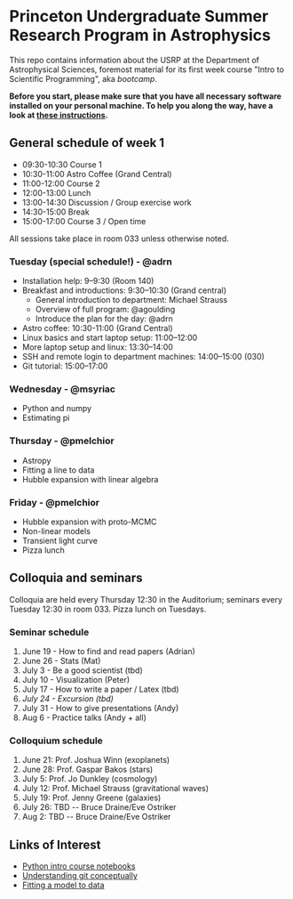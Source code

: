 # Princeton Undergraduate Summer Research Program in Astrophysics

This repo contains information about the USRP at the Department of Astrophysical Sciences, foremost material for its first week course "Intro to Scientific Programming", aka *bootcamp*.

**Before you start, please make sure that you have all necessary software installed on your personal machine. To help you along the way, have a look at [these instructions](SETUP-INSTALLATION.md).**

## General schedule of week 1

* 09:30-10:30 Course 1
* 10:30-11:00  Astro Coffee (Grand Central)
* 11:00-12:00  Course 2
* 12:00-13:00  Lunch
* 13:00-14:30  Discussion / Group exercise work
* 14:30-15:00 Break
* 15:00-17:00  Course 3 / Open time

All sessions take place in room 033 unless otherwise noted.

### Tuesday (special schedule!) - @adrn

* Installation help: 9–9:30 (Room 140)
* Breakfast and introductions: 9:30–10:30 (Grand central)
    * General introduction to department: Michael Strauss 
    * Overview of full program: @agoulding 
    * Introduce the plan for the day: @adrn 
* Astro coffee: 10:30-11:00 (Grand Central)
* Linux basics and start laptop setup: 11:00–12:00
* More laptop setup and linux: 13:30–14:00
* SSH and remote login to department machines: 14:00–15:00 (030)
* Git tutorial: 15:00–17:00

### Wednesday - @msyriac
* Python and numpy
* Estimating pi

### Thursday - @pmelchior 
* Astropy
* Fitting a line to data
* Hubble expansion with linear algebra

### Friday - @pmelchior 
* Hubble expansion with proto-MCMC
* Non-linear models
* Transient light curve
* Pizza lunch

## Colloquia and seminars

Colloquia are held every Thursday 12:30 in the Auditorium; seminars every Tuesday 12:30 in room 033. Pizza lunch on Tuesdays.

### Seminar schedule

1. June 19 - How to find and read papers (Adrian)
2. June 26 - Stats (Mat)
3. July 3 - Be a good scientist (tbd)
4. July 10 - Visualization (Peter)
5. July 17 - How to write a paper / Latex (tbd)
6. *July 24 - Excursion (tbd)*
7. July 31 - How to give presentations (Andy)
8. Aug 6 - Practice talks (Andy + all)

### Colloquium schedule

1. June 21: Prof. Joshua Winn (exoplanets) 
2. June 28: Prof. Gaspar Bakos (stars)
3. July 5: Prof. Jo Dunkley (cosmology)
4. July 12: Prof. Michael Strauss (gravitational waves)
5. July 19: Prof. Jenny Greene (galaxies)
6. July 26: TBD -- Bruce Draine/Eve Ostriker
7. Aug 2: TBD -- Bruce Draine/Eve Ostriker


Links of Interest
------------------

* [Python intro course notebooks](https://github.com/jakevdp/2014_fall_ASTR599/tree/master/notebooks)
* [Understanding git conceptually](https://www.sbf5.com/~cduan/technical/git/)
* [Fitting a model to data](http://arxiv.org/abs/1008.4686)
